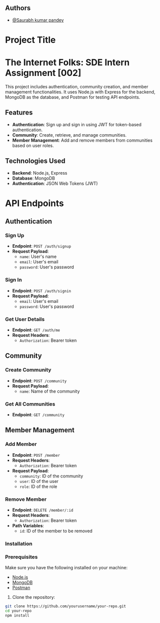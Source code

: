 
## Authors

- [@Saurabh kumar pandey](https://github.com/saurabh175/Internetfolks_assignment)


# Project Title


# The Internet Folks: SDE Intern Assignment [002]

This project includes authentication, community creation, and member management functionalities. It uses Node.js with Express for the backend, MongoDB as the database, and Postman for testing API endpoints.

## Features

- **Authentication**: Sign up and sign in using JWT for token-based authentication.
- **Community**: Create, retrieve, and manage communities.
- **Member Management**: Add and remove members from communities based on user roles.

## Technologies Used

- **Backend**: Node.js, Express
- **Database**: MongoDB
- **Authentication**: JSON Web Tokens (JWT)


# API Endpoints

## Authentication

### Sign Up

- **Endpoint**: `POST /auth/signup`
- **Request Payload**:
  - `name`: User's name
  - `email`: User's email
  - `password`: User's password

### Sign In

- **Endpoint**: `POST /auth/signin`
- **Request Payload**:
  - `email`: User's email
  - `password`: User's password

### Get User Details

- **Endpoint**: `GET /auth/me`
- **Request Headers**:
  - `Authorization`: Bearer token

## Community

### Create Community

- **Endpoint**: `POST /community`
- **Request Payload**:
  - `name`: Name of the community

### Get All Communities

- **Endpoint**: `GET /community`

## Member Management

### Add Member

- **Endpoint**: `POST /member`
- **Request Headers**:
  - `Authorization`: Bearer token
- **Request Payload**:
  - `community`: ID of the community
  - `user`: ID of the user
  - `role`: ID of the role

### Remove Member

- **Endpoint**: `DELETE /member/:id`
- **Request Headers**:
  - `Authorization`: Bearer token
- **Path Variables**:
  - `id`: ID of the member to be removed




### Installation


### Prerequisites

Make sure you have the following installed on your machine:

- [Node.js](https://nodejs.org/)
- [MongoDB](https://www.mongodb.com/try/download/community)
- [Postman](https://www.postman.com/)

1. Clone the repository:

```bash
git clone https://github.com/yourusername/your-repo.git
cd your-repo
npm install
